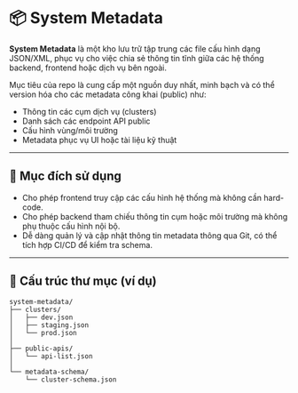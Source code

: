 # 📦 System Metadata

**System Metadata** là một kho lưu trữ tập trung các file cấu hình dạng JSON/XML, phục vụ cho việc chia sẻ thông tin tĩnh giữa các hệ thống backend, frontend hoặc dịch vụ bên ngoài.

Mục tiêu của repo là cung cấp một nguồn duy nhất, minh bạch và có thể version hóa cho các metadata công khai (public) như:

- Thông tin các cụm dịch vụ (clusters)
- Danh sách các endpoint API public
- Cấu hình vùng/môi trường
- Metadata phục vụ UI hoặc tài liệu kỹ thuật

---

## 🧩 Mục đích sử dụng

- Cho phép frontend truy cập các cấu hình hệ thống mà không cần hard-code.
- Cho phép backend tham chiếu thông tin cụm hoặc môi trường mà không phụ thuộc cấu hình nội bộ.
- Dễ dàng quản lý và cập nhật thông tin metadata thông qua Git, có thể tích hợp CI/CD để kiểm tra schema.

---

## 📁 Cấu trúc thư mục (ví dụ)

```plaintext
system-metadata/
├── clusters/
│   ├── dev.json
│   ├── staging.json
│   └── prod.json
│
├── public-apis/
│   └── api-list.json
│
└── metadata-schema/
    └── cluster-schema.json
